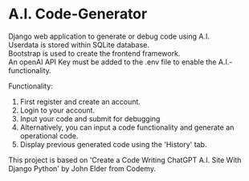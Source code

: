 # A.I. Code-Generator

Django web application to generate or debug code using A.I.  
Userdata is stored within SQLite database.  
Bootstrap is used to create the frontend framework.  
An openAI API Key must be added to the .env file to enable the A.I.-functionality.  

Functionality:

1. First register and create an account.
2. Login to your account.
3. Input your code and submit for debugging
4. Alternatively, you can input a code functionality and generate an operational code.
5. Display previous generated code using the 'History' tab.

This project is based on 'Create a Code Writing ChatGPT A.I. Site With Django Python' by John Elder from Codemy.